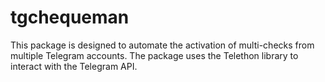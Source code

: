 # tgchequeman

This package is designed to automate the activation of multi-checks from multiple Telegram accounts. The package uses the Telethon library to interact with the Telegram API.